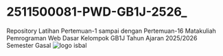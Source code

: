 # 2511500081-PWD-GB1J-2526_
Repository Latihan Pertemuan-1 sampai dengan Pertemuan-16 
Matakuliah Pemrograman Web Dasar 
Kelompok GB1J 
Tahun Ajaran 2025/2026 
Semester Gasal
![logo isbal](logoisbal)
